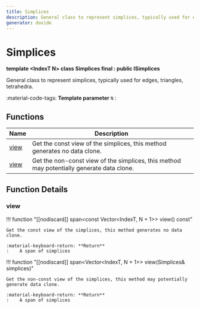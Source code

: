 ```yaml
---
title: Simplices
description: General class to represent simplices, typically used for edges, triangles, tetrahedra.
generator: doxide
---
```



# Simplices

**template &lt;IndexT N&gt; class Simplices final : public ISimplices**



General class to represent simplices, typically used for edges, triangles, tetrahedra.

:material-code-tags: **Template parameter** `N`
:   
    


## Functions

| Name | Description |
| ---- | ----------- |
| [view](#view) | Get the const view of the simplices, this method generates no data clone. |
| [view](#view) | Get the non-const view of the simplices, this method may potentially generate data clone. |

## Function Details

### view<a name="view"></a>
!!! function "[[nodiscard]] span&lt;const Vector&lt;IndexT, N + 1&gt;&gt; view() const"

    
    
    Get the const view of the simplices, this method generates no data clone.
    
    :material-keyboard-return: **Return**
    :    A span of simplices
    
    

!!! function "[[nodiscard]] span&lt;Vector&lt;IndexT, N + 1&gt;&gt; view(Simplices&amp; simplices)"

    
    
    Get the non-const view of the simplices, this method may potentially generate data clone.
    
    :material-keyboard-return: **Return**
    :    A span of simplices
    
    


